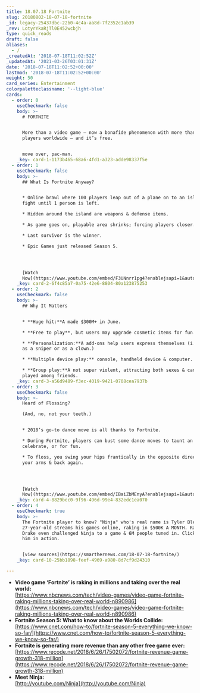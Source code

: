 ```yaml
---
title: 18.07.18 Fortnite
slug: 20180802-18-07-18-fortnite
_id: legacy-25437dbc-22b0-4c4a-aa8d-7f2352c1ab39
_rev: LotyrYkaRjTl0E452wcbjh
type: quick_reads
draft: false
aliases:
  - /
_createdAt: '2018-07-18T11:02:52Z'
_updatedAt: '2021-03-26T03:01:31Z'
date: '2018-07-18T11:02:52+00:00'
lastmod: '2018-07-18T11:02:52+00:00'
weight: 50
card_series: Entertainment
colorpaletteclassname: '--light-blue'
cards:
  - order: 0
    useCheckmark: false
    body: >-
      # FORTNITE


      More than a video game – now a bonafide phenomenon with more than 45M
      players worldwide – and it’s free.


      move over, pac-man.
    _key: card-1-1173b465-68a6-4fd1-a323-adde98337f5e
  - order: 1
    useCheckmark: false
    body: >-
      ## What Is Fortnite Anyway?


      * Online brawl where 100 players leap out of a plane on to an island &
      fight until 1 person is left.

      * Hidden around the island are weapons & defense items.

      * As game goes on, playable area shrinks; forcing players closer.

      * Last survivor is the winner.

      * Epic Games just released Season 5.




      [Watch
      Now](https://www.youtube.com/embed/F3UNnrr1pg4?enablejsapi=1&autoplay=1&rel=0)
    _key: card-2-6f4c85a7-0a75-42e6-8804-80a123875253
  - order: 2
    useCheckmark: false
    body: >-
      ## Why It Matters


      * **Huge hit:**A made $300M+ in June.

      * **Free to play**, but users may upgrade cosmetic items for fun.

      * **Personalization:**A add-ons help users express themselves (i.e. play
      as a sniper or as a clown.)

      * **Multiple device play:** console, handheld device & computer.

      * **Group play:**A not super violent, attracting both sexes & can be
      played among friends.
    _key: card-3-a56d9489-f3ec-4019-9421-0708cea7937b
  - order: 3
    useCheckmark: false
    body: >-
      Heard of Flossing?  

      (And, no, not your teeth.)


      * 2018’s go-to dance move is all thanks to Fortnite.

      * During Fortnite, players can bust some dance moves to taunt an opponent,
      celebrate, or for fun.

      * To floss, you swing your hips frantically in the opposite direction of
      your arms & back again.




      [Watch
      Now](https://www.youtube.com/embed/IBaiZbMEnyA?enablejsapi=1&autoplay=1&rel=0)
    _key: card-4-8829bec0-9f96-496d-99e4-832edc1ea070
  - order: 4
    useCheckmark: true
    body: >-
      The Fortnite player to know? "Ninja" who's real name is Tyler Blevins.
      27-year-old streams his games online, raking in $500K A MONTH. Rapper
      Drake even challenged Ninja to a game & 6M people tuned in. Click to watch
      him in action.


      [view sources](https://smarthernews.com/18-07-18-fortnite/)
    _key: card-10-25bb1898-feef-4969-a980-8d7cf9d24310

---
```

* **Video game ‘Fortnite’ is raking in millions and taking over the real world:**  
[https://www.nbcnews.com/tech/video-games/video-game-fortnite-raking-millions-taking-over-real-world-n890986](https://www.nbcnews.com/tech/video-games/video-game-fortnite-raking-millions-taking-over-real-world-n890986)
* **Fortnite Season 5: What to know about the Worlds Collide:**  
[https://www.cnet.com/how-to/fortnite-season-5-everything-we-know-so-far/](https://www.cnet.com/how-to/fortnite-season-5-everything-we-know-so-far/)
* **Fortnite is generating more revenue than any other free game ever:**  
[https://www.recode.net/2018/6/26/17502072/fortnite-revenue-game-growth-318-million](https://www.recode.net/2018/6/26/17502072/fortnite-revenue-game-growth-318-million)
* **Meet Ninja:**  
[http://youtube.com/Ninja](http://youtube.com/Ninja)